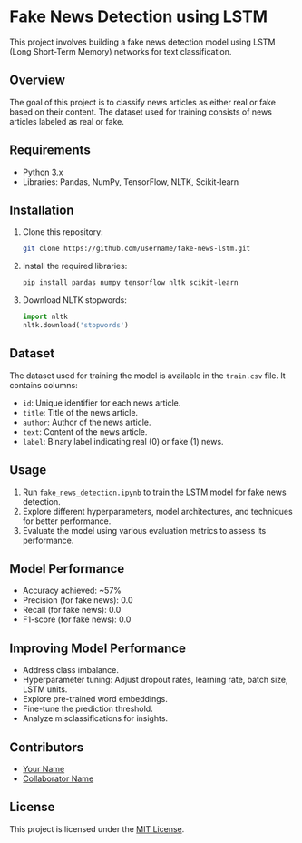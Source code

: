 # Fake News Detection using LSTM

This project involves building a fake news detection model using LSTM (Long Short-Term Memory) networks for text classification.

## Overview

The goal of this project is to classify news articles as either real or fake based on their content. The dataset used for training consists of news articles labeled as real or fake.

## Requirements

- Python 3.x
- Libraries: Pandas, NumPy, TensorFlow, NLTK, Scikit-learn

## Installation

1. Clone this repository:

    ```bash
    git clone https://github.com/username/fake-news-lstm.git
    ```

2. Install the required libraries:

    ```bash
    pip install pandas numpy tensorflow nltk scikit-learn
    ```

3. Download NLTK stopwords:

    ```python
    import nltk
    nltk.download('stopwords')
    ```

## Dataset

The dataset used for training the model is available in the `train.csv` file. It contains columns:

- `id`: Unique identifier for each news article.
- `title`: Title of the news article.
- `author`: Author of the news article.
- `text`: Content of the news article.
- `label`: Binary label indicating real (0) or fake (1) news.

## Usage

1. Run `fake_news_detection.ipynb` to train the LSTM model for fake news detection.
2. Explore different hyperparameters, model architectures, and techniques for better performance.
3. Evaluate the model using various evaluation metrics to assess its performance.

## Model Performance

- Accuracy achieved: ~57%
- Precision (for fake news): 0.0
- Recall (for fake news): 0.0
- F1-score (for fake news): 0.0

## Improving Model Performance

- Address class imbalance.
- Hyperparameter tuning: Adjust dropout rates, learning rate, batch size, LSTM units.
- Explore pre-trained word embeddings.
- Fine-tune the prediction threshold.
- Analyze misclassifications for insights.

## Contributors

- [Your Name](https://github.com/username)
- [Collaborator Name](https://github.com/collaborator)

## License

This project is licensed under the [MIT License](LICENSE).
